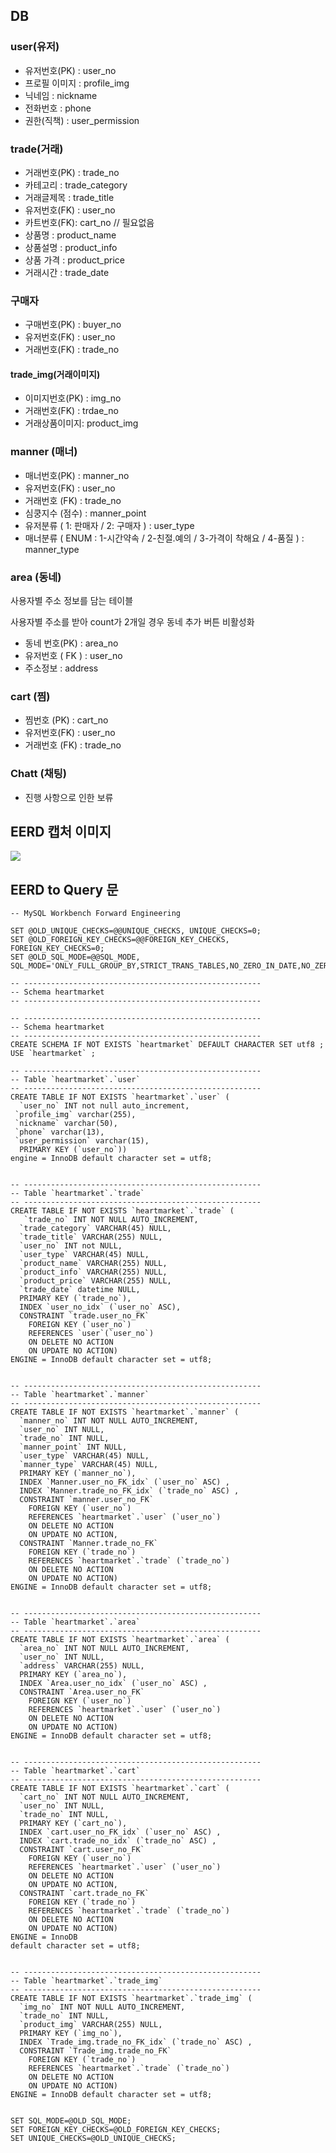 ## DB 

### **user(유저)**

- 유저번호(PK) : user_no
- 프로필 이미지 : profile_img
- 닉네임 : nickname
- 전화번호 : phone
- 권한(직책) : user_permission

### **trade(거래)**

- 거래번호(PK) : trade_no
- 카테고리 : trade_category
- 거래글제목 : trade_title
- 유저번호(FK) : user_no
- 카트번호(FK): cart_no          // 필요없음
- 상품명 : product_name
- 상품설명 : product_info
- 상품 가격 : product_price
- 거래시간 : trade_date

### 구매자

- 구매번호(PK) : buyer_no
- 유저번호(FK) : user_no
- 거래번호(FK) : trade_no

#### trade_img(거래이미지)

- 이미지번호(PK) : img_no
- 거래번호(FK) : trdae_no
- 거래상품이미지: product_img

### **manner (매너)**

- 매너번호(PK) : manner_no
- 유저번호(FK) : user_no
- 거래번호 (FK) : trade_no
- 심쿵지수 (점수) : manner_point
- 유저분류 ( 1: 판매자 / 2: 구매자 ) : user_type
- 매너분류 ( ENUM : 1-시간약속 / 2-친절.예의 / 3-가격이 착해요 / 4-품질 ) : manner_type

### **area (동네)**

사용자별 주소 정보를 담는 테이블

사용자별 주소를 받아 count가 2개일 경우 동네 추가 버튼 비활성화

- 동네 번호(PK) : area_no
- 유저번호 ( FK ) : user_no
- 주소정보 : address

### **cart (찜)**

- 찜번호 (PK) : cart_no
- 유저번호(FK) : user_no 
- 거래번호 (FK) : trade_no

### **Chatt (채팅)**

- 진행 사항으로 인한 보류



## EERD 캡처 이미지

![](document_img/EERD.PNG)

## EERD to Query 문 

```
-- MySQL Workbench Forward Engineering

SET @OLD_UNIQUE_CHECKS=@@UNIQUE_CHECKS, UNIQUE_CHECKS=0;
SET @OLD_FOREIGN_KEY_CHECKS=@@FOREIGN_KEY_CHECKS, FOREIGN_KEY_CHECKS=0;
SET @OLD_SQL_MODE=@@SQL_MODE, SQL_MODE='ONLY_FULL_GROUP_BY,STRICT_TRANS_TABLES,NO_ZERO_IN_DATE,NO_ZERO_DATE,ERROR_FOR_DIVISION_BY_ZERO,NO_ENGINE_SUBSTITUTION';

-- -----------------------------------------------------
-- Schema heartmarket
-- -----------------------------------------------------

-- -----------------------------------------------------
-- Schema heartmarket
-- -----------------------------------------------------
CREATE SCHEMA IF NOT EXISTS `heartmarket` DEFAULT CHARACTER SET utf8 ;
USE `heartmarket` ;

-- -----------------------------------------------------
-- Table `heartmarket`.`user`
-- -----------------------------------------------------
CREATE TABLE IF NOT EXISTS `heartmarket`.`user` (
  `user_no` INT not null auto_increment,
 `profile_img` varchar(255),
 `nickname` varchar(50),
 `phone` varchar(13),
 `user_permission` varchar(15),
  PRIMARY KEY (`user_no`))
engine = InnoDB default character set = utf8;


-- -----------------------------------------------------
-- Table `heartmarket`.`trade`
-- -----------------------------------------------------
CREATE TABLE IF NOT EXISTS `heartmarket`.`trade` (
   `trade_no` INT NOT NULL AUTO_INCREMENT,
  `trade_category` VARCHAR(45) NULL,
  `trade_title` VARCHAR(255) NULL,
  `user_no` INT not NULL,
  `user_type` VARCHAR(45) NULL,
  `product_name` VARCHAR(255) NULL,
  `product_info` VARCHAR(255) NULL,
  `product_price` VARCHAR(255) NULL,
  `trade_date` datetime NULL,
  PRIMARY KEY (`trade_no`),
  INDEX `user_no_idx` (`user_no` ASC),
  CONSTRAINT `trade.user_no_FK`
    FOREIGN KEY (`user_no`)
    REFERENCES `user`(`user_no`)
    ON DELETE NO ACTION
    ON UPDATE NO ACTION)
ENGINE = InnoDB default character set = utf8;


-- -----------------------------------------------------
-- Table `heartmarket`.`manner`
-- -----------------------------------------------------
CREATE TABLE IF NOT EXISTS `heartmarket`.`manner` (
  `manner_no` INT NOT NULL AUTO_INCREMENT,
  `user_no` INT NULL,
  `trade_no` INT NULL,
  `manner_point` INT NULL,
  `user_type` VARCHAR(45) NULL,
  `manner_type` VARCHAR(45) NULL,
  PRIMARY KEY (`manner_no`),
  INDEX `Manner.user_no_FK_idx` (`user_no` ASC) ,
  INDEX `Manner.trade_no_FK_idx` (`trade_no` ASC) ,
  CONSTRAINT `manner.user_no_FK`
    FOREIGN KEY (`user_no`)
    REFERENCES `heartmarket`.`user` (`user_no`)
    ON DELETE NO ACTION
    ON UPDATE NO ACTION,
  CONSTRAINT `Manner.trade_no_FK`
    FOREIGN KEY (`trade_no`)
    REFERENCES `heartmarket`.`trade` (`trade_no`)
    ON DELETE NO ACTION
    ON UPDATE NO ACTION)
ENGINE = InnoDB default character set = utf8;


-- -----------------------------------------------------
-- Table `heartmarket`.`area`
-- -----------------------------------------------------
CREATE TABLE IF NOT EXISTS `heartmarket`.`area` (
  `area_no` INT NOT NULL AUTO_INCREMENT,
  `user_no` INT NULL,
  `address` VARCHAR(255) NULL,
  PRIMARY KEY (`area_no`),
  INDEX `Area.user_no_idx` (`user_no` ASC) ,
  CONSTRAINT `Area.user_no_FK`
    FOREIGN KEY (`user_no`)
    REFERENCES `heartmarket`.`user` (`user_no`)
    ON DELETE NO ACTION
    ON UPDATE NO ACTION)
ENGINE = InnoDB default character set = utf8;


-- -----------------------------------------------------
-- Table `heartmarket`.`cart`
-- -----------------------------------------------------
CREATE TABLE IF NOT EXISTS `heartmarket`.`cart` (
  `cart_no` INT NOT NULL AUTO_INCREMENT,
  `user_no` INT NULL,
  `trade_no` INT NULL,
  PRIMARY KEY (`cart_no`),
  INDEX `cart.user_no_FK_idx` (`user_no` ASC) ,
  INDEX `cart.trade_no_idx` (`trade_no` ASC) ,
  CONSTRAINT `cart.user_no_FK`
    FOREIGN KEY (`user_no`)
    REFERENCES `heartmarket`.`user` (`user_no`)
    ON DELETE NO ACTION
    ON UPDATE NO ACTION,
  CONSTRAINT `cart.trade_no_FK`
    FOREIGN KEY (`trade_no`)
    REFERENCES `heartmarket`.`trade` (`trade_no`)
    ON DELETE NO ACTION
    ON UPDATE NO ACTION)
ENGINE = InnoDB
default character set = utf8;


-- -----------------------------------------------------
-- Table `heartmarket`.`trade_img`
-- -----------------------------------------------------
CREATE TABLE IF NOT EXISTS `heartmarket`.`trade_img` (
  `img_no` INT NOT NULL AUTO_INCREMENT,
  `trade_no` INT NULL,
  `product_img` VARCHAR(255) NULL,
  PRIMARY KEY (`img_no`),
  INDEX `Trade_img.trade_no_FK_idx` (`trade_no` ASC) ,
  CONSTRAINT `Trade_img.trade_no_FK`
    FOREIGN KEY (`trade_no`)
    REFERENCES `heartmarket`.`trade` (`trade_no`)
    ON DELETE NO ACTION
    ON UPDATE NO ACTION)
ENGINE = InnoDB default character set = utf8;


SET SQL_MODE=@OLD_SQL_MODE;
SET FOREIGN_KEY_CHECKS=@OLD_FOREIGN_KEY_CHECKS;
SET UNIQUE_CHECKS=@OLD_UNIQUE_CHECKS;

```



